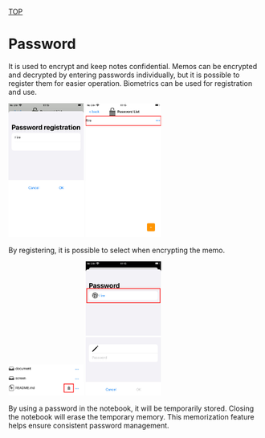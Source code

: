 [TOP](/document/iphone/topmenu.md)

# Password

It is used to encrypt and keep notes confidential.
Memos can be encrypted and decrypted by entering passwords individually, but it is possible to register them for easier operation.
Biometrics can be used for registration and use.

<img src="/screen/iphone/password1.jpg" width="150" />
<img src="/screen/iphone/password2.jpg" width="150" />

By registering, it is possible to select when encrypting the memo.

<img src="/screen/iphone/password3.jpg" width="150" />
<img src="/screen/iphone/password4.jpg" width="150" />

By using a password in the notebook, it will be temporarily stored.
Closing the notebook will erase the temporary memory. This memorization feature helps ensure consistent password management.
